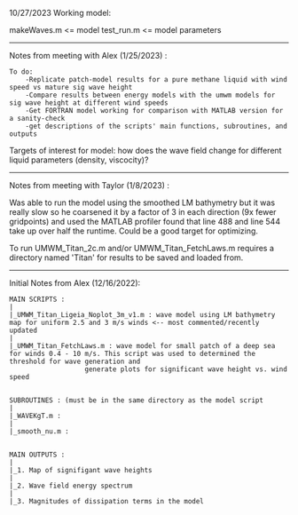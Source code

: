 10/27/2023
Working model:

makeWaves.m <= model
test_run.m <= model parameters

-------------------------------------------------------------------------------------------------------------------------------------------------------------------

Notes from meeting with Alex (1/25/2023) :

```
To do:
	-Replicate patch-model results for a pure methane liquid with wind speed vs mature sig wave height
	-Compare results between energy models with the umwm models for sig wave height at different wind speeds
	-Get FORTRAN model working for comparison with MATLAB version for a sanity-check
	-get descriptions of the scripts' main functions, subroutines, and outputs 
```

Targets of interest for model: how does the wave field change for different liquid parameters (density, viscocity)?

--------------------------------------------------------------------------------------------------------------------------------------------------------------------

Notes from meeting with Taylor (1/8/2023) : 

Was able to run the model using the smoothed LM bathymetry but it was really slow so he coarsened it by a factor of 3 in each direction (9x fewer gridpoints)
and used the MATLAB profiler found that line 488 and line 544 take up over half the runtime. Could be a good target for optimizing.

To run UMWM_Titan_2c.m and/or UMWM_Titan_FetchLaws.m requires a directory named 'Titan' for results to be saved and loaded from.

--------------------------------------------------------------------------------------------------------------------------------------------------------------------
Initial Notes from Alex (12/16/2022):

```
MAIN SCRIPTS : 
|
|_UMWM_Titan_Ligeia_Noplot_3m_v1.m : wave model using LM bathymetry map for uniform 2.5 and 3 m/s winds <-- most commented/recently updated
|
|_UMWM_Titan_FetchLaws.m : wave model for small patch of a deep sea for winds 0.4 - 10 m/s. This script was used to determined the threshold for wave generation and 
			       generate plots for significant wave height vs. wind speed


SUBROUTINES : (must be in the same directory as the model script
|
|_WAVEKgT.m :
|
|_smooth_nu.m :


MAIN OUTPUTS : 
|
|_1. Map of signifigant wave heights
|
|_2. Wave field energy spectrum 
|
|_3. Magnitudes of dissipation terms in the model
```
